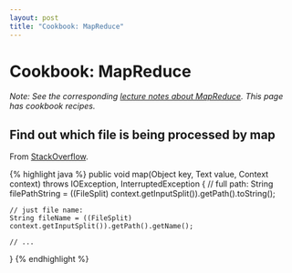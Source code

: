```yaml
---
layout: post
title: "Cookbook: MapReduce"
---
```


# Cookbook: MapReduce

*Note: See the corresponding [lecture notes about MapReduce](/notes/mapreduce.html). This page has cookbook recipes.*


## Find out which file is being processed by map

From [StackOverflow](http://stackoverflow.com/a/19012715).

{% highlight java %}
public void map(Object key, Text value, Context context)
    throws IOException, InterruptedException
{
    // full path:
    String filePathString = ((FileSplit) context.getInputSplit()).getPath().toString();

    // just file name:
    String fileName = ((FileSplit) context.getInputSplit()).getPath().getName();

    // ...
}
{% endhighlight %}
